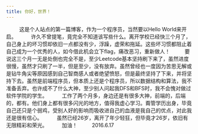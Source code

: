 ```yaml
---
title: 你好，世界！
---
```

&#160; &#160; &#160; &#160; &#160;这是个人站点的第一篇博客，作为一个程序员，当然要以Hello World来开启。
&#160; &#160; &#160; &#160; &#160;许久不曾提笔，竟完全不知道该写些什么。离开学校已经快三个月了，自己身上的坏习惯却依旧一点都没有少，浮躁，虚荣和拖延。这些坏习惯都阻止着自己成为一个优秀的人，如今借此机会立下flag，痛改恶习，重新做人！
&#160; &#160; &#160; &#160; &#160;要说这三个月一无是处倒也完全不是，至少Leetcode基本坚持刷下来了，虽然进度很慢，虽然才只刷了一半，但是至少，没有放弃。虽然曾经也一度因为苦思无解或是钻牛角尖等原因感到自己智商感人或者绝望愤怒，但是最终坚持了下来，并将坚持下去。虽然是前端程序员，但本质上还是个程序员，所以数据结构和算法，我不准备丢弃。也许成不了什么大神，至少别人问起我DFS和BFS时，我不会愧对做过软件学院的学生。
&#160; &#160; &#160; &#160; &#160;工作了两个月多，身边还是有很多大神，前端的，后端的，都有。他们身上都有很多闪光的地方，值得我虚心学习。甭管学历出身，毕竟自己还只是个弱鸡，受别人好的影响而吸收进自己的血液是我自己的优点，对此我还是很有信心。
&#160; &#160; &#160; &#160; &#160;虽然已经26岁，离开了年少轻狂，但毕竟才26岁，依旧有无限精彩和荣光。
&#160; &#160; &#160; &#160; &#160;加油！
&#160; &#160; &#160; &#160; &#160;2016.6.17
